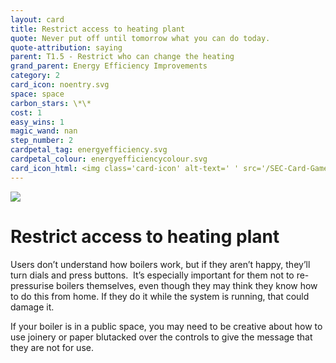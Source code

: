 ```yaml
---
layout: card
title: Restrict access to heating plant
quote: Never put off until tomorrow what you can do today.
quote-attribution: saying
parent: T1.5 - Restrict who can change the heating
grand_parent: Energy Efficiency Improvements 
category: 2
card_icon: noentry.svg
space: space
carbon_stars: \*\*
cost: 1
easy_wins: 1
magic_wand: nan
step_number: 2
cardpetal_tag: energyefficiency.svg
cardpetal_colour: energyefficiencycolour.svg
card_icon_html: <img class='card-icon' alt-text=' ' src='/SEC-Card-Game/graphics/card_icons/noentry.svg'>
---
```


<img class='card-icon' alt-text=' ' src='/SEC-Card-Game/graphics/card_icons/noentry.svg'>
<h1>Restrict access to heating plant</h1>

<p>Users don’t understand how boilers work, but if they aren’t happy, they’ll turn dials and press buttons.  It’s especially important for them not to re-pressurise boilers themselves, even though they may think they know how to do this from home. If they do it while the system is running, that could damage it. </p><p>If your boiler is in a public space, you may need to be creative about how to use joinery or paper blutacked over the controls to give the message that they are not for use.</p> 

